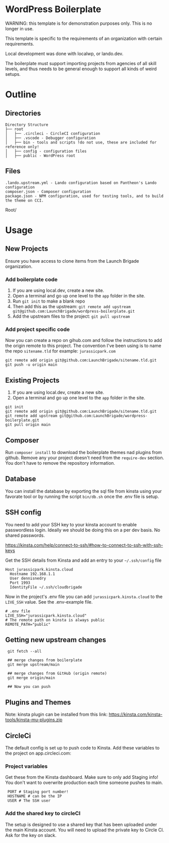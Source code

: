 # WordPress Boilerplate

WARNING: this template is for demonstration purposes only. This is no longer in use.

This template is specific to the requirements of an organization with certain requirements.

Local development was done with localwp, or lando.dev.

The boilerplate must support importing projects from agencies of all skill levels, and thus needs to be general enough to support all kinds of weird setups.

# Outline

## Directories
```
Directory Structure
├── root
│   ├── .circleci - CircleCI configuration
│   ├── .vscode - Debugger configuration
│   ├── bin - tools and scripts !do not use, these are included for reference only!
│   ├── config - configuration files
│   ├── public - WordPress root
```

## Files
```
.lando.upstream.yml - Lando configuration based on Pantheon's Lando configuration
composer.json - Composer configuration
package.json - NPM configuration, used for testing tools, and to build the theme on CCI.
```

Root/


# Usage

## New Projects

Ensure you have access to clone items from the Launch Brigade organization.

### Add boilerplate code

1. If you are using local.dev, create a new site.
1. Open a terminal and go up one level to the `app` folder in the site.
1. Run `git init` to make a blank repo
1. Then add this as the upstream: `git remote add upstream git@github.com:LaunchBrigade/wordpress-boilerplate.git`
1. Add the upstream files to the project: `git pull upstream`

### Add project specific code

Now you can create a repo on gihub.com and follow the instructions to add the origin remote to this project. The convention I've been using is to name the repo `sitename.tld` for example: `jurassicpark.com`

```
git remote add origin git@github.com:LaunchBrigade/sitename.tld.git
git push -u origin main
```

## Existing Projects

1. If you are using local.dev, create a new site.
2. Open a terminal and go up one level to the `app` folder in the site.

```
git init
git remote add origin git@github.com:LaunchBrigade/sitename.tld.git
git remote add upstream git@github.com:LaunchBrigade/wordpress-boilerplate.git
git pull origin main
```

## Composer
Run `composer install` to download the boilerplate themes nad plugins from github. Remove any your project doesn't need from the `require-dev` section. You don't have to remove the repository information.

## Database
You can install the database by exporting the sql file from kinsta using your favorate tool or by running the script `bin/db.sh` once the .env file is setup.

## SSH config

You need to add your SSH key to your kinsta account to enable passwordless login. Ideally we should be doing this on a per dev basis. No shared passwords.

https://kinsta.com/help/connect-to-ssh/#how-to-connect-to-ssh-with-ssh-keys

Get the SSH details from Kinsta and add an entry to your `~/.ssh/config` file

```shell
Host jurassicpark.kinsta.cloud
  Hostname 192.168.1.1
  User dennisnedry
  Port 1993
  IdentityFile ~/.ssh/cloudbrigade
```

Now in the project's .env file you can add `jurassicpark.kinsta.cloud` to the `LIVE_SSH` value. See the .env-example file.

```
# .env file
LIVE_SSH="jurassicpark.kinsta.cloud"
# The remote path on kinsta is always public
REMOTE_PATH="public"
```

## Getting new upstream changes

```
 git fetch --all

 ## merge changes from boilerplate
 git merge upstream/main

 ## merge changes from GitHub (origin remote)
 git merge origin/main

 ## Now you can push
```

## Plugins and Themes

Note: kinsta plugin can be installed from this link: https://kinsta.com/kinsta-tools/kinsta-mu-plugins.zip

## CircleCi

The default config is set up to push code to Kinsta. Add these variables to the project on app.circleci.com:

### Project variables

Get these from the Kinsta dashboard. Make sure to only add Staging info! You don't want to overwrite production each time someone pushes to main.

```
 PORT # Staging port number!
 HOSTNAME # can be the IP
 USER # The SSH user
```

### Add the shared key to circleCI

The setup is designed to use a shared key that has been uploaded under the main Kinsta account. You will need to upload the private key to Circle CI. Ask for the key on slack.
